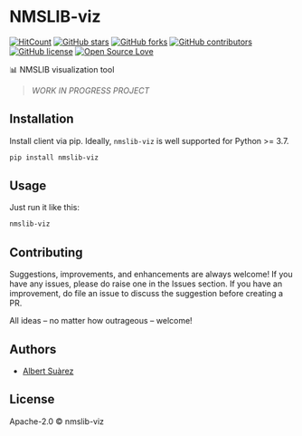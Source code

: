 # NMSLIB-viz

[![HitCount](http://hits.dwyl.io/AlbertSuarez/nmslib-viz.svg)](http://hits.dwyl.io/AlbertSuarez/nmslib-viz)
[![GitHub stars](https://img.shields.io/github/stars/AlbertSuarez/nmslib-viz.svg)](https://GitHub.com/AlbertSuarez/nmslib-viz/stargazers/)
[![GitHub forks](https://img.shields.io/github/forks/AlbertSuarez/nmslib-viz.svg)](https://GitHub.com/AlbertSuarez/nmslib-viz/network/)
[![GitHub contributors](https://img.shields.io/github/contributors/AlbertSuarez/nmslib-viz.svg)](https://GitHub.com/AlbertSuarez/nmslib-viz/graphs/contributors/)
[![GitHub license](https://img.shields.io/github/license/AlbertSuarez/nmslib-viz.svg)](https://github.com/AlbertSuarez/nmslib-viz/blob/master/LICENSE)
[![Open Source Love](https://badges.frapsoft.com/os/v2/open-source.svg?v=103)](https://GitHub.com/AlbertSuarez/nmslib-viz)

📊 NMSLIB visualization tool

> *WORK IN PROGRESS PROJECT*

## Installation

Install client via pip. Ideally, `nmslib-viz` is well supported for Python >= 3.7.

```bash
pip install nmslib-viz
```

## Usage

Just run it like this:

```bash
nmslib-viz
```

## Contributing

Suggestions, improvements, and enhancements are always welcome! If you have any issues, please do raise one in the Issues section. If you have an improvement, do file an issue to discuss the suggestion before creating a PR.

All ideas – no matter how outrageous – welcome!

## Authors

- [Albert Suàrez](https://github.com/AlbertSuarez)

## License

Apache-2.0 © nmslib-viz
